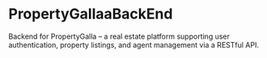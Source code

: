 # PropertyGallaaBackEnd
Backend for PropertyGalla – a real estate platform supporting user authentication, property listings, and agent management via a RESTful API.

